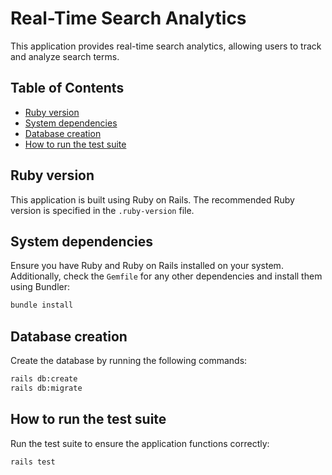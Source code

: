 # Real-Time Search Analytics

This application provides real-time search analytics, allowing users to track and analyze search terms.

## Table of Contents

- [Ruby version](#ruby-version)
- [System dependencies](#system-dependencies)
- [Database creation](#database-creation)
- [How to run the test suite](#how-to-run-the-test-suite)

## Ruby version

This application is built using Ruby on Rails. The recommended Ruby version is specified in the `.ruby-version` file.

## System dependencies

Ensure you have Ruby and Ruby on Rails installed on your system. Additionally, check the `Gemfile` for any other dependencies and install them using Bundler:

```bash
bundle install
```

## Database creation

Create the database by running the following commands:

```bash
rails db:create
rails db:migrate
```

## How to run the test suite

Run the test suite to ensure the application functions correctly:

```bash
rails test
```
